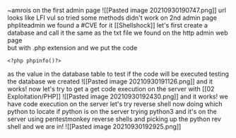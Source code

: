 ~amrois 
on the first admin page 
![[Pasted image 20210930190747.png]]
url looks like LFI vul so tried some methods didn't work 
on 2nd admin page phpliteadmin we found a #CVE for it [[Shellshock]]
let's first create a database and call it the same as the txt file we found on the http admin web page  
but with .php extension and we put the code 
```
<?php phpinfo()?> 
```
as the value in the database table 
 to test if the code will be executed 
testing the database we created
![[Pasted image 20210930191126.png]]
and it works! 
now let's try to get a get code execution on the server with [[02 Exploitation/PHP]]
![[Pasted image 20210930192430.png]]
and it works! we have code execution on the server let's try reverse shell now
doing which python to locate if python is on the server
trying python3 and it's on the server 
using pentestmonkey reverse shells and picking up the python rev shell 
and we are in!
![[Pasted image 20210930192925.png]]
